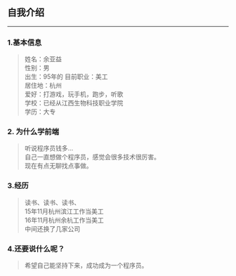## 自我介绍
---
### 1.基本信息
> 姓名：余亚益  
  性别：男  
  出生：95年的
  目前职业：美工  
  居住地：杭州  
  爱好：打游戏，玩手机，跑步，听歌  
  学校：已经从江西生物科技职业学院  
  学历：大专  
  
### 2. 为什么学前端  

>  听说程序员钱多...  
   自己一直想做个程序员，感觉会很多技术很厉害。  
   现在有点无聊找点事做。
   
### 3.经历
>  读书、读书、读书、    
   15年11月杭州滨江工作当美工  
   16年11月杭州余杭工作当美工  
   中间还换了几家公司  
   
### 4.还要说什么呢？

> 希望自己能坚持下来，成功成为一个程序员。
  
   
   
 


